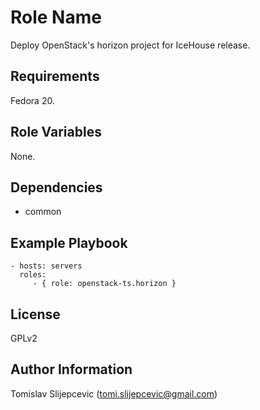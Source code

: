 Role Name
========

Deploy OpenStack's horizon project for IceHouse release.

Requirements
------------

Fedora 20.

Role Variables
--------------

None.

Dependencies
------------

- common

Example Playbook
-------------------------

    - hosts: servers
      roles:
         - { role: openstack-ts.horizon }

License
-------

GPLv2

Author Information
------------------

Tomislav Slijepcevic (tomi.slijepcevic@gmail.com)
